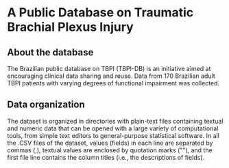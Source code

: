 # A Public Database on Traumatic Brachial Plexus Injury

## About the database

The Brazilian public database on TBPI (TBPI-DB) is an initiative aimed at encouraging clinical data sharing and reuse. Data from 170 Brazilian adult TBPI patients with varying degrees of functional impairment was collected. 

## Data organization 

The dataset is organized in directories with plain-text files containing textual and numeric data that can be opened with a large variety of computational tools, from simple text editors to general-purpose statistical software. In all the .CSV files of the dataset, values (fields) in each line are separated by commas (,), textual values are enclosed by quotation marks (""), and the first file line contains the column titles (i.e., the descriptions of fields).
